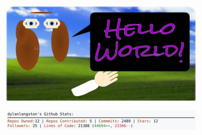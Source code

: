 <!-- 
Version 2.0.180
Built Mon Jan 06 2025 05:07:35 GMT+0000 (Coordinated Universal Time)
-->

<h1 align="center">
  <a href="https://github.com/dylanlangston/dylanlangston/tree/master/src" title="Click to View Source">
    <picture width="100%" alt="Dylan">
      <source media="(prefers-color-scheme: dark)" srcset="dylan-dark.svg?version=2.0.180">
      <img src="dylan-light.svg?version=2.0.180" alt="Dylan">
    </picture>
  </a>
</h1>

<div align="center">
  <picture width="100%" alt="Profile Info and Stats">
    <source media="(prefers-color-scheme: dark)" srcset="stats-dark.svg?version=2.0.180">
    <img src="stats-light.svg?version=2.0.180" alt="Profile Info and Stats">
  </picture>
</div>
